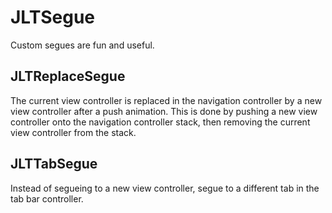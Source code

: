 JLTSegue
========

Custom segues are fun and useful.

JLTReplaceSegue
---------------

The current view controller is replaced in the navigation controller by a new
view controller after a push animation. This is done by pushing a new view
controller onto the navigation controller stack, then removing the current view
controller from the stack.

JLTTabSegue
-----------

Instead of segueing to a new view controller, segue to a different tab in the
tab bar controller.
